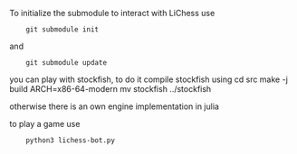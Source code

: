 To initialize the submodule to interact with LiChess use
        
        git submodule init

and 
        
        git submodule update

you can play with stockfish, to do it
compile stockfish using
        cd src
        make -j build ARCH=x86-64-modern
        mv stockfish ../stockfish

otherwise there is an own engine implementation in julia

to play a game use

        python3 lichess-bot.py
